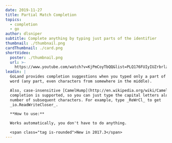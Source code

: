 ```yaml
---
date: 2019-11-27
title: Partial Match Completion
topics:
  - completion
  - go
author: dlsniper
subtitle: Complete anything by typing just parts of the identifier
thumbnail: ./thumbnail.png
cardThumbnail: ./card.png
shortVideo:
  poster: ./thumbnail.png
  url: >-
    https://www.youtube.com/watch?v=KjPmCoyTbQQ&list=PLQ176FUIyIUZrbrlz4AY1V8VzBJKZyVlW&index=101
leadin: |
  GoLand provides completion suggestions when you typed only a part of a 
  word (any part, even characters from somewhere in the middle).

  Also, case-insensitive [CamelHump](http://en.wikipedia.org/wiki/CamelCase)
  completion is supported, so you can just type the capital letters along with a
  number of subsequent characters. For example, type _ReWrCl_ to get 
  _io.ReadWriteCloser_.

  **How to use:**

  Works automatically, you don't have to do anything.

  <span class="tag is-rounded">New in 2017.3</span>
---
```



